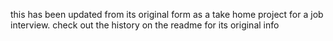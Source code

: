 this has been updated from its original form as a take home
project for a job interview. check out the history on the 
readme for its original info

